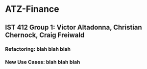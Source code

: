# ATZ-Finance
## IST 412 Group 1: Victor Altadonna, Christian Chernock, Craig Freiwald

### Refactoring: blah blah blah

### New Use Cases: blah blah blah
